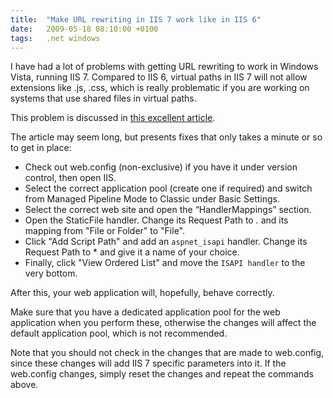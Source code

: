 ```yaml
---
title:  "Make URL rewriting in IIS 7 work like in IIS 6"
date:   2009-05-18 08:10:00 +0100
tags: 	.net windows
---
```


I have had a lot of problems with getting URL rewriting to work in Windows Vista,
running IIS 7. Compared to IIS 6, virtual paths in IIS 7 will not allow extensions
like .js, .css, which is really problematic if you are working on systems that use
shared files in virtual paths.

This problem is discussed in [this excellent article](http://www.improve.dk/blog/2006/12/11/making-url-rewriting-on-iis7-work-like-iis6).

The article may seem long, but presents fixes that only takes a minute or so to get in place:

* Check out web.config (non-exclusive) if you have it under version control, then open IIS.
* Select the correct application pool (create one if required) and switch from Managed Pipeline Mode to Classic under Basic Settings.
* Select the correct web site and open the “HandlerMappings” section.
* Open the StaticFile handler. Change its Request Path to *.* and its mapping from "File or Folder" to "File".
* Click "Add Script Path" and add an `aspnet_isapi` handler. Change its Request Path to * and give it a name of your choice.
* Finally, click "View Ordered List" and move the `ISAPI handler` to the very bottom.

After this, your web application will, hopefully, behave correctly.

Make sure that you have a dedicated application pool for the web application when
you perform these, otherwise the changes will affect the default application pool,
which is not recommended.

Note that you should not check in the changes that are made to web.config, since
these changes will add IIS 7 specific parameters into it. If the web.config changes,
simply reset the changes and repeat the commands above.